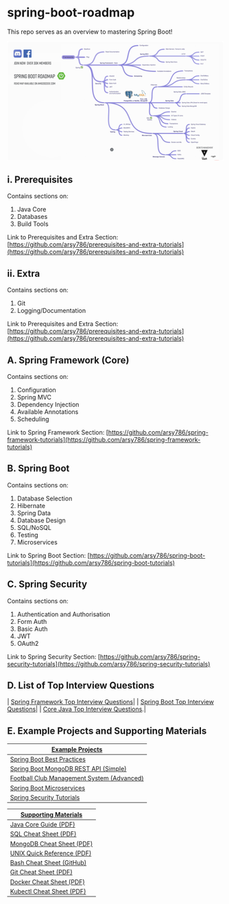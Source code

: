 # spring-boot-roadmap
This repo serves as an overview to mastering Spring Boot!

![Spring Boot Roadmap](Spring-Boot-Roadmap.png)

## i. Prerequisites

Contains sections on:
1. Java Core 
2. Databases 
3. Build Tools

Link to Prerequisites and Extra Section: [https://github.com/arsy786/prerequisites-and-extra-tutorials](https://github.com/arsy786/prerequisites-and-extra-tutorials)

## ii. Extra

Contains sections on:
1. Git 
2. Logging/Documentation

Link to Prerequisites and Extra Section: [https://github.com/arsy786/prerequisites-and-extra-tutorials](https://github.com/arsy786/prerequisites-and-extra-tutorials)

## A. Spring Framework (Core)

Contains sections on:
1. Configuration
2. Spring MVC
3. Dependency Injection
4. Available Annotations 
5. Scheduling

Link to Spring Framework Section: [https://github.com/arsy786/spring-framework-tutorials](https://github.com/arsy786/spring-framework-tutorials)

## B. Spring Boot

Contains sections on:
1. Database Selection
2. Hibernate
3. Spring Data
4. Database Design
5. SQL/NoSQL
6. Testing
7. Microservices

Link to Spring Boot Section: [https://github.com/arsy786/spring-boot-tutorials](https://github.com/arsy786/spring-boot-tutorials)

## C. Spring Security

Contains sections on:
1. Authentication and Authorisation
2. Form Auth
3. Basic Auth
4. JWT
5. OAuth2

Link to Spring Security Section: [https://github.com/arsy786/spring-security-tutorials](https://github.com/arsy786/spring-security-tutorials)

## D. List of Top Interview Questions 
| [Spring Framework Top Interview Questions](https://rathod-ajay.medium.com/top-60-spring-framework-interview-questions-for-java-developers-2024-contain-all-the-questions-from-f15621f77d2a)|
| [Spring Boot Top Interview Questions](https://www.geeksforgeeks.org/spring-boot-interview-questions-and-answers/)|
| [Core Java Top Interview Questions](https://www.interviewbit.com/java-interview-questions/).|

## E. Example Projects and Supporting Materials

| <ins>Example Projects | 
|------|
| [Spring Boot Best Practices](https://github.com/arsy786/springboot-best-practices)|
| [Spring Boot MongoDB REST API (Simple)](https://github.com/arsy786/spring-boot-mongodb-rest-api)| 
| [Football Club Management System (Advanced)](https://github.com/arsy786/football-club-management-system)|
| [Spring Boot Microservices](https://github.com/arsy786/spring-boot-microservices-new)| 
| [Spring Security Tutorials](https://github.com/arsy786/spring-security-tutorials)|


| <ins>Supporting Materials | 
|------|
| [Java Core Guide (PDF)](https://github.com/arsy786/prerequisites-and-extra-tutorials/blob/main/Java_QuickReference_v1.1.pdf)| 
| [SQL Cheat Sheet (PDF)](https://github.com/arsy786/prerequisites-and-extra-tutorials/blob/main/sql-basics-cheat-sheet-ledger.pdf)|
| [MongoDB Cheat Sheet (PDF)](https://github.com/arsy786/prerequisites-and-extra-tutorials/blob/main/MongoDB-Dark.pdf)| 
| [UNIX Quick Reference (PDF)](https://github.com/arsy786/prerequisites-and-extra-tutorials/blob/main/UNIX_QuickReference.pdf)|
| [Bash Cheat Sheet (GitHub)](https://github.com/RehanSaeed/Bash-Cheat-Sheet)|
| [Git Cheat Sheet (PDF)](https://github.com/arsy786/prerequisites-and-extra-tutorials/blob/main/git-cheat-sheet.pdf)|
| [Docker Cheat Sheet (PDF)](https://github.com/arsy786/spring-boot-microservices-new/blob/master/docker_cheatsheet.pdf)| 
| [Kubectl Cheat Sheet (PDF)](https://github.com/arsy786/spring-boot-microservices-new/blob/master/Kubernetes-Cheat-Sheet.pdf)|


